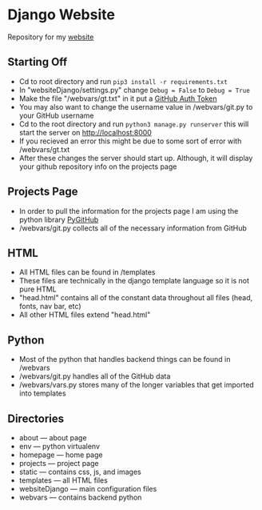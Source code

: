 # Django Website

Repository for my [website](https://greerpage.com)

## Starting Off

- Cd to root directory and run `pip3 install -r requirements.txt`
- In "websiteDjango/settings.py" change ```Debug = False``` to ```Debug = True```
- Make the file "/webvars/gt.txt" in it put a [GitHub Auth Token](https://github.com/settings/tokens)
- You may also want to change the username value in /webvars/git.py to your GitHub username
- Cd to the root directory and run ```python3 manage.py runserver``` this will start the server on [http://localhost:8000](http://localhost:8000)
- If you recieved an error this might be due to some sort of error with /webvars/gt.txt
- After these changes the server should start up. Although, it will display your github repository info on the projects page

## Projects Page
- In order to pull the information for the projects page I am using the python library [PyGitHub](https://github.com/PyGithub/PyGithub)
- /webvars/git.py collects all of the necessary information from GitHub


## HTML
- All HTML files can be found in /templates</li>
- These files are technically in the django template language so it is not pure HTML
- "head.html" contains all of the constant data throughout all files (head, fonts, nav bar, etc)
- All other HTML files extend "head.html"

## Python

- Most of the python that handles backend things can be found in /webvars
- /webvars/git.py handles all of the GitHub data
- /webvars/vars.py stores many of the longer variables that get imported into templates


## Directories
- about — about page</li>
- env — python virtualenv</li>
- homepage — home page</li>
- projects — project page</li>
- static — contains css, js, and images
- templates — all HTML files
- websiteDjango — main configuration files
- webvars — contains backend python
